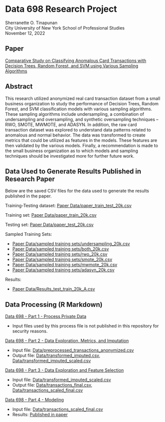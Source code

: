 # Data 698 Research Project
Sherranette O. Tinapunan </br>
City University of New York School of Professional Studies </br>
November 12, 2022

## Paper
[Comparative Study on Classifying Anomalous Card Transactions with Decision Trees, Random Forest, and SVM using Various Sampling Algorithms](https://github.com/Shetura36/Data698/blob/main/Data%20698%20Research%20Paper.pdf)

## Abstract
This research utilized anonymized real card transaction dataset from a small business organization to study the performance of Decision Trees, Random Forest, and SVM classification models with various sampling algorithms. These sampling algorithms include undersampling, a combination of undersampling and oversampling, and synthetic oversampling techniques – RWO, SMOTE, MWMOTE, and ADASYN. In addition, the raw card transaction dataset was explored to understand data patterns related to anomalous and normal behavior. The data was transformed to create metrics that could be utilized as features in the models. These features are then validated by the various models. Finally, a recommendation is made to the small business organization as to which models and sampling techniques should be investigated more for further future work.

## Data Used to Generate Results Published in Research Paper

Below are the saved CSV files for the data used to generate the results published in the paper. 

Training-Testing dataset: [Paper Data/paper_train_test_20k.csv](https://github.com/Shetura36/Data698/blob/main/Paper%20Data/paper_train_test_20k.csv)

Training set: [Paper Data/paper_train_20k.csv](https://github.com/Shetura36/Data698/blob/main/Paper%20Data/paper_train_20k.csv)

Testing set: [Paper Data/paper_test_20k.csv](https://github.com/Shetura36/Data698/blob/main/Paper%20Data/paper_test_20k.csv)

Sampled Training Sets: 
- [Paper Data/sampled training sets/undersampling_20k.csv](https://github.com/Shetura36/Data698/blob/main/Paper%20Data/sampled%20training%20sets/undersampling_20k.csv)
- [Paper Data/sampled training sets/both_20k.csv](https://github.com/Shetura36/Data698/blob/main/Paper%20Data/sampled%20training%20sets/both_20k.csv)
- [Paper Data/sampled training sets/rwo_20k.csv](https://github.com/Shetura36/Data698/blob/main/Paper%20Data/sampled%20training%20sets/rwo_20k.csv)
- [Paper Data/sampled training sets/smote_20k.csv](https://github.com/Shetura36/Data698/blob/main/Paper%20Data/sampled%20training%20sets/smote_20k.csv)
- [Paper Data/sampled training sets/mwmote_20k.csv](https://github.com/Shetura36/Data698/blob/main/Paper%20Data/sampled%20training%20sets/mwmote_20k.csv)
- [Paper Data/sampled training sets/adasyn_20k.csv](https://github.com/Shetura36/Data698/blob/main/Paper%20Data/sampled%20training%20sets/adasyn_20k.csv)

Results:
- [Paper Data/Results_test_train_20k_A.csv](https://github.com/Shetura36/Data698/blob/main/Paper%20Data/report%20of%20results/Results_test_train_20k_A.xlsx)

## Data Processing (R Markdown)

[Data 698 - Part 1 - Process Private Data](https://github.com/Shetura36/Data698/blob/main/Data%20698%20-%20Part%201%20-%20Process%20Private%20Data.Rmd)
- Input files used by this process file is not published in this repository for security reasons.

[Data 698 - Part 2 - Data Exploration, Metrics, and Imputation](https://github.com/Shetura36/Data698/blob/main/Data%20698%20-%20Part%202%20-%20Data%20Exploration%2C%20Metrics%2C%20and%20Imputation.Rmd)
- Input file: [Data/preprocessed_transactions_anonymized.csv](https://github.com/Shetura36/Data698/blob/main/Data/preprocessed_transactions_anonymized.csv)
- Output file: [Data/transformed_imputed.csv](https://github.com/Shetura36/Data698/blob/main/Data/transformed_imputed.csv), [Data/transformed_imputed_scaled.csv](https://github.com/Shetura36/Data698/blob/main/Data/transformed_imputed_scaled.csv)

[Data 698 - Part 3 - Data Exploration and Feature Selection](https://github.com/Shetura36/Data698/blob/main/Data%20698%20-%20Part%203%20-%20Data%20Exploration%20and%20Feature%20Selection.Rmd)
- Input file: [Data/transformed_imputed_scaled.csv](https://github.com/Shetura36/Data698/blob/main/Data/transformed_imputed_scaled.csv)
- Output file: [Data/transactions_final.csv](https://github.com/Shetura36/Data698/blob/main/Data/transactions_final.csv), [Data/transactions_scaled_final.csv](https://github.com/Shetura36/Data698/blob/main/Data/transactions_scaled_final.csv)

[Data 698 - Part 4 - Modeling](https://github.com/Shetura36/Data698/blob/main/Data%20698%20-%20Part%204%20-%20Modeling.Rmd)
- Input file: [Data/transactions_scaled_final.csv](https://github.com/Shetura36/Data698/blob/main/Data/transactions_scaled_final.csv)
- Results: [Published in paper](https://github.com/Shetura36/Data698/blob/main/Data%20698%20Research%20Paper.pdf)




  

